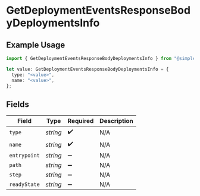 # GetDeploymentEventsResponseBodyDeploymentsInfo

## Example Usage

```typescript
import { GetDeploymentEventsResponseBodyDeploymentsInfo } from "@simplesagar/vercel/models/getdeploymenteventsop.js";

let value: GetDeploymentEventsResponseBodyDeploymentsInfo = {
  type: "<value>",
  name: "<value>",
};
```

## Fields

| Field              | Type               | Required           | Description        |
| ------------------ | ------------------ | ------------------ | ------------------ |
| `type`             | *string*           | :heavy_check_mark: | N/A                |
| `name`             | *string*           | :heavy_check_mark: | N/A                |
| `entrypoint`       | *string*           | :heavy_minus_sign: | N/A                |
| `path`             | *string*           | :heavy_minus_sign: | N/A                |
| `step`             | *string*           | :heavy_minus_sign: | N/A                |
| `readyState`       | *string*           | :heavy_minus_sign: | N/A                |